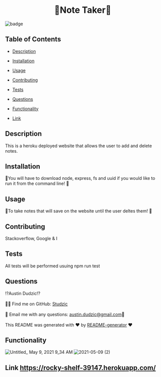 <h1 align="center">🎇Note Taker🎇</h1>

![badge](https://img.shields.io/badge/license-MIT-brightgreen)<br />

## Table of Contents
- [Description](#description)
- [Installation](#installation)
- [Usage](#usage)

- [Contributing ](#Contributing)
- [Tests](#tests)
- [Questions](#questions)
- [Functionality](#functionality)
- [Link](#link)
## Description
This is a heroku deployed website that allows the user to add and delete notes.
## Installation
 💠You will have to download node, express, fs and uuid if you would like to run it from the command line! 💠
## Usage
👥To take notes that will save on the website until the user deltes them! 👥
## Contributing 
 Stackoverflow, Google & I
## Tests
All tests will be performed usuing npm run test
## Questions
⁉Austin Dudzic⁉<br />
<br/>
🙋‍♂️ Find me on GitHub: [Studzic](https://github.com/Studzic)<br />
<br />
💯 Email me with any questions: austin.dudzic@gmail.com💯<br /><br />
This README was generated with ❤️ by [README-generator](https://github.com/Studzic) ❤️

## Functionality

![Untitled_ May 9, 2021 9_34 AM](https://user-images.githubusercontent.com/72447285/117574243-311f5d00-b0aa-11eb-8db8-2278916ba4cb.gif)
![2021-05-09 (2)](https://user-images.githubusercontent.com/72447285/117574249-38df0180-b0aa-11eb-9666-db6945b748ff.png)

## Link https://rocky-shelf-39147.herokuapp.com/

